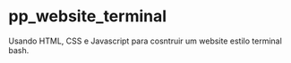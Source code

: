 # pp_website_terminal
Usando HTML, CSS e Javascript para cosntruir um website estilo terminal bash. 

